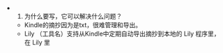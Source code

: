 -
  1. 为什么要写，它可以解决什么问题？
	- Kindle的摘抄因为是txt，很难管理和导出。
	- Lily （工具名）支持从Kindle中定期自动导出摘抄到本地的 Lily 程序里，在 Lily 里